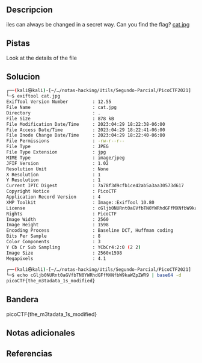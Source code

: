 ## Descripcion

iles can always be changed in a secret way. Can you find the flag? [cat.jpg](https://mercury.picoctf.net/static/a614a27d4cb251d04c7d2f3f3f76a965/cat.jpg)

## Pistas
Look at the details of the file


## Solucion
``` bash 
┌──(kali㉿kali)-[~/…/notas-hacking/Utils/Segundo-Parcial/PicoCTF2021]
└─$ exiftool cat.jpg 
ExifTool Version Number         : 12.55
File Name                       : cat.jpg
Directory                       : .
File Size                       : 878 kB
File Modification Date/Time     : 2023:04:29 18:22:38-06:00
File Access Date/Time           : 2023:04:29 18:22:41-06:00
File Inode Change Date/Time     : 2023:04:29 18:22:40-06:00
File Permissions                : -rw-r--r--
File Type                       : JPEG
File Type Extension             : jpg
MIME Type                       : image/jpeg
JFIF Version                    : 1.02
Resolution Unit                 : None
X Resolution                    : 1
Y Resolution                    : 1
Current IPTC Digest             : 7a78f3d9cfb1ce42ab5a3aa30573d617
Copyright Notice                : PicoCTF
Application Record Version      : 4
XMP Toolkit                     : Image::ExifTool 10.80
License                         : cGljb0NURnt0aGVfbTN0YWRhdGFfMXNfbW9kaWZpZWR9
Rights                          : PicoCTF
Image Width                     : 2560
Image Height                    : 1598
Encoding Process                : Baseline DCT, Huffman coding
Bits Per Sample                 : 8
Color Components                : 3
Y Cb Cr Sub Sampling            : YCbCr4:2:0 (2 2)
Image Size                      : 2560x1598
Megapixels                      : 4.1
                                                                                                                                                                                                                            
┌──(kali㉿kali)-[~/…/notas-hacking/Utils/Segundo-Parcial/PicoCTF2021]
└─$ echo cGljb0NURnt0aGVfbTN0YWRhdGFfMXNfbW9kaWZpZWR9 | base64 -d
picoCTF{the_m3tadata_1s_modified}   
```

## Bandera
picoCTF{the_m3tadata_1s_modified} 

## Notas adicionales


## Referencias